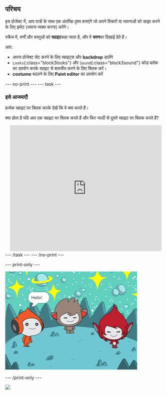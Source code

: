 ## परिचय

इस प्रोजेक्ट में, आप पात्रों के साथ एक अंतरिक्ष दृश्य बनाएंगे जो अपने विचारों या भावनाओं को साझा करने के लिए इमोट (भावना व्यक्त करना) करेंगे।

स्क्रैच में, वर्णों और वस्तुओं को **स्प्राइट**कहा जाता है, और वे **चरण**पर दिखाई देते हैं।

आप:
+ अपना प्रोजेक्ट सेट करने के लिए स्प्राइट्स और **backdrop** डालेंगे
+ `Looks`{:class="block3looks"} और `Sound`{:class="block3sound"} कोड ब्लॉक का उपयोग करके स्प्राइट से बातचीत करने के लिए क्लिक करें।
+ **costume** बदलने के लिए **Paint editor** का उपयोग करें

--- no-print --- --- task ---
### इसे आजमाएँ!
<div style="display: flex; flex-wrap: wrap">
<div style="flex-basis: 175px; flex-grow: 1">  
प्रत्येक स्प्राइट पर क्लिक करके देखें कि वे क्या करते हैं। 

क्या होता है यदि आप एक स्प्राइट पर क्लिक करते हैं और फिर जल्दी से दूसरे स्प्राइट पर क्लिक करते हैं?
</div>
<div class="scratch-preview" style="margin-left: 15px;">
  <iframe allowtransparency="true" width="485" height="402" src="https://scratch.mit.edu/projects/embed/485673032/?autostart=false" frameborder="0"></iframe>
</div>
</div>
--- /task --- --- /no-print ---

--- print-only ---

![पूरा हुआ प्रोजेक्ट।](images/showcase_static.png)

--- /print-only ---

![](https://code.org/api/hour/begin_raspi_space.png)

